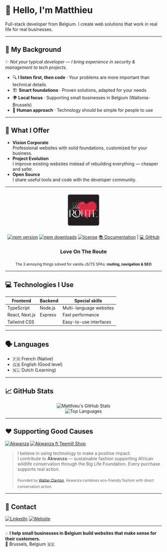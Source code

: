 # 👋 Hello, I'm Matthieu

Full-stack developer from Belgium. I create web solutions that work in real life for real businesses.

---

## 🎯 My Background

✨ _Not your typical developer — I bring experience in security & management to tech projects._

- 🔍 **I listen first, then code** · Your problems are more important than technical details  
- 🏗️ **Smart foundations** · Proven solutions, adapted for your needs  
- 🌍 **Local focus** · Supporting small businesses in Belgium (Wallonia-Brussels)  
- 🤝 **Human approach** · Technology should be simple for people to use  

---

## 💼 What I Offer

- **Vision Corporate**  
  Professional websites with solid foundations, customized for your business.
- **Project Evolution**  
  I improve existing websites instead of rebuilding everything — cheaper and safer.
- **Open Source**  
  I share useful tools and code with the developer community.

---

<div align="center">

<img src="https://github.com/matthieuGravy/love-on-the-route/blob/main/assets/love-on-the-route.png?raw=true" alt="Love On The Route logo" width="120" />

[![npm version](https://img.shields.io/npm/v/love-on-the-route?style=flat-square&logo=npm&label=version)](https://www.npmjs.com/package/love-on-the-route)
[![npm downloads](https://img.shields.io/npm/dm/love-on-the-route?style=flat-square&logo=npm)](https://www.npmjs.com/package/love-on-the-route)
[![license](https://img.shields.io/npm/l/love-on-the-route?style=flat-square)](https://github.com/matthieuGravy/love-on-the-route/blob/main/LICENSE)
[📚 Documentation](https://love-on-the-route.matthieugravy.dev/fr) | [💻 GitHub](https://github.com/matthieuGravy/love-on-the-route)

### <b>Love On The Route</b>
<sub>The 3 annoying things solved for vanilla JS/TS SPAs: <b>routing, navigation & SEO</b></sub>

</div>

---

## 💻 Technologies I Use

| Frontend              | Backend     | Special skills                  |
|-----------------------|------------|---------------------------------|
| TypeScript            | Node.js    | Multi-language websites         |
| React, Next.js        | Express    | Fast performance                |
| Tailwind CSS          |            | Easy-to-use interfaces          |

---

## 🗣️ Languages

- 🇫🇷 French (Native)
- 🇬🇧 English (Good level)
- 🇳🇱 Dutch (Learning)

---

## 📈 GitHub Stats

<p align="center">
  <img src="https://github-readme-stats.vercel.app/api?username=matthieuGravy&show_icons=true&theme=radical&count_private=true" alt="Matthieu's GitHub Stats" />
  <br/>
  <img src="https://github-readme-stats.vercel.app/api/top-langs/?username=matthieuGravy&layout=compact&theme=radical" alt="Top Languages" />
</p>

---

## ❤️ Supporting Good Causes

[![Akwanza](https://img.shields.io/badge/Supporting-Akwanza-4CAF50?style=flat-square&logo=leaf&logoColor=white)](https://www.akwanza.com/)
[![Akwanza ft Teemill Shop](https://img.shields.io/badge/Shop-Akwanza%20Collection-FF6B35?style=flat-square&logo=shopping-cart&logoColor=white)](https://akwanza.teemill.com/collection/paul-a-tribu)

> I believe in using technology to make a positive impact.  
> I contribute to **Akwanza** — sustainable fashion supporting African wildlife conservation through the Big Life Foundation. Every purchase supports real action.
>
> <sub>Founded by [Walter Clayton](https://www.walterclayton.com/blog), Akwanza combines eco-friendly fashion with direct conservation action.</sub>

---

## 🤝 Contact

[![LinkedIn](https://img.shields.io/badge/-LinkedIn-0077B5?style=flat-square&logo=LinkedIn&logoColor=white)](https://www.linkedin.com/in/matthieugravy/)
[![Website](https://img.shields.io/badge/-Website-000000?style=flat-square&logo=vercel&logoColor=white)](https://matthieugravy.dev)

---

💡 **I help small businesses in Belgium build websites that make sense for their customers.**  
📍 Brussels, Belgium 🇧🇪
